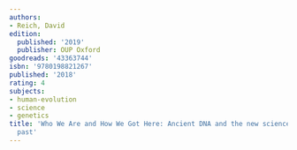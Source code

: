```yaml
---
authors:
- Reich, David
edition:
  published: '2019'
  publisher: OUP Oxford
goodreads: '43363744'
isbn: '9780198821267'
published: '2018'
rating: 4
subjects:
- human-evolution
- science
- genetics
title: 'Who We Are and How We Got Here: Ancient DNA and the new science of the human
  past'
---
```


